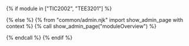 {% if module in ["TIC2002", "TEE3201"] %}

<include src="index-{{ module | lower }}.mbdf" />

{% else %}
  {% from "common/admin.njk" import show_admin_page with context %}
  {% call show_admin_page("moduleOverview") %}

<div id="admin-moduleOverview-anchor"></div>
<div id="admin-moduleOverview">
  <include src="moduleOverview.md#main" />
</div>

  {% endcall %}
{% endif %}
